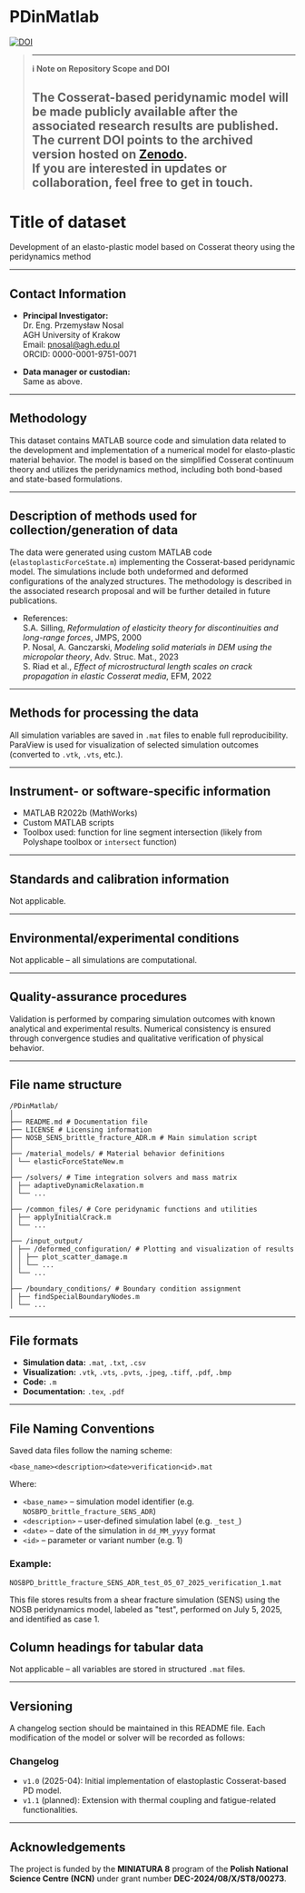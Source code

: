 # PDinMatlab
[![DOI](https://zenodo.org/badge/DOI/10.5281/zenodo.15812076.svg)](https://doi.org/10.5281/zenodo.15812076)

> ---
> **ℹ️ Note on Repository Scope and DOI**
>
> The Cosserat-based peridynamic model will be made publicly available after the associated research results are published.  
> The current DOI points to the archived version hosted on [Zenodo](https://zenodo.org/).  
> If you are interested in updates or collaboration, feel free to get in touch.
> ---

# Title of dataset

Development of an elasto-plastic model based on Cosserat theory using the peridynamics method

---

## Contact Information

- **Principal Investigator:**  
  Dr. Eng. Przemysław Nosal  
  AGH University of Krakow  
  Email: pnosal@agh.edu.pl  
  ORCID: 0000-0001-9751-0071  

- **Data manager or custodian:**  
  Same as above.

---

## Methodology

This dataset contains MATLAB source code and simulation data related to the development and implementation of a numerical model for elasto-plastic material behavior. The model is based on the simplified Cosserat continuum theory and utilizes the peridynamics method, including both bond-based and state-based formulations.

---

## Description of methods used for collection/generation of data

The data were generated using custom MATLAB code (`elastoplasticForceState.m`) implementing the Cosserat-based peridynamic model. The simulations include both undeformed and deformed configurations of the analyzed structures. The methodology is described in the associated research proposal and will be further detailed in future publications.

- References:  
  S.A. Silling, *Reformulation of elasticity theory for discontinuities and long-range forces*, JMPS, 2000  
  P. Nosal, A. Ganczarski, *Modeling solid materials in DEM using the micropolar theory*, Adv. Struc. Mat., 2023  
  S. Riad et al., *Effect of microstructural length scales on crack propagation in elastic Cosserat media*, EFM, 2022  

---

## Methods for processing the data

All simulation variables are saved in `.mat` files to enable full reproducibility. ParaView is used for visualization of selected simulation outcomes (converted to `.vtk`, `.vts`, etc.).

---

## Instrument- or software-specific information

- MATLAB R2022b (MathWorks)
- Custom MATLAB scripts
- Toolbox used: function for line segment intersection (likely from Polyshape toolbox or `intersect` function)

---

## Standards and calibration information

Not applicable.

---

## Environmental/experimental conditions

Not applicable – all simulations are computational.

---

## Quality-assurance procedures

Validation is performed by comparing simulation outcomes with known analytical and experimental results. Numerical consistency is ensured through convergence studies and qualitative verification of physical behavior.

---

## File name structure

```
/PDinMatlab/
│
├── README.md # Documentation file
├── LICENSE # Licensing information
├── NOSB_SENS_brittle_fracture_ADR.m # Main simulation script
│
├── /material_models/ # Material behavior definitions
│ └── elasticForceStateNew.m
│
├── /solvers/ # Time integration solvers and mass matrix
│ ├── adaptiveDynamicRelaxation.m
│ └── ...
│
├── /common_files/ # Core peridynamic functions and utilities
│ ├── applyInitialCrack.m
│ └── ...
│
├── /input_output/
│ ├── /deformed_configuration/ # Plotting and visualization of results
│ │ ├── plot_scatter_damage.m
│ │ └── ...
│ └── ...
│
├── /boundary_conditions/ # Boundary condition assignment
│ ├── findSpecialBoundaryNodes.m
│ └── ...
```
---

## File formats

- **Simulation data:** `.mat`, `.txt`, `.csv`
- **Visualization:** `.vtk`, `.vts`, `.pvts`, `.jpeg`, `.tiff`, `.pdf`, `.bmp`
- **Code:** `.m`
- **Documentation:** `.tex`, `.pdf`

---

## File Naming Conventions

Saved data files follow the naming scheme:

`<base_name><description><date>verification<id>.mat`

Where:
- `<base_name>` – simulation model identifier (e.g. `NOSBPD_brittle_fracture_SENS_ADR`)
- `<description>` – user-defined simulation label (e.g. `_test_`)
- `<date>` – date of the simulation in `dd_MM_yyyy` format
- `<id>` – parameter or variant number (e.g. 1)

### Example:

`NOSBPD_brittle_fracture_SENS_ADR_test_05_07_2025_verification_1.mat`

This file stores results from a shear fracture simulation (SENS) using the NOSB peridynamics model, labeled as "test", performed on July 5, 2025, and identified as case 1.

## Column headings for tabular data

Not applicable – all variables are stored in structured `.mat` files.

---

## Versioning

A changelog section should be maintained in this README file. Each modification of the model or solver will be recorded as follows:

### Changelog

- `v1.0` (2025-04): Initial implementation of elastoplastic Cosserat-based PD model.
- `v1.1` (planned): Extension with thermal coupling and fatigue-related functionalities.

---

## Acknowledgements

The project is funded by the **MINIATURA 8** program of the **Polish National Science Centre (NCN)** under grant number **DEC-2024/08/X/ST8/00273**.  
